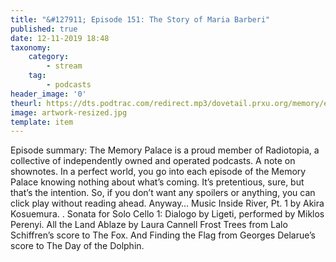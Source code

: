 ```yaml
---
title: "&#127911; Episode 151: The Story of Maria Barberi"
published: true
date: 12-11-2019 18:48
taxonomy:
    category:
        - stream
    tag:
        - podcasts
header_image: '0'
theurl: https://dts.podtrac.com/redirect.mp3/dovetail.prxu.org/memory/e309b0fc-bfd6-4bf3-9dad-950ec0a00cfe/thememorypalace.mp3
image: artwork-resized.jpg
template: item
--- 
```

Episode summary: The Memory Palace is a proud member of Radiotopia, a collective of independently owned and operated podcasts. A note on shownotes. In a perfect world, you go into each episode of the Memory Palace knowing nothing about what’s coming. It’s pretentious, sure, but that’s the intention. So, if you don’t want any spoilers or anything, you can click play without reading ahead. Anyway… Music Inside River, Pt. 1 by Akira Kosuemura. . Sonata for Solo Cello 1: Dialogo by Ligeti, performed by Miklos Perenyi. All the Land Ablaze by Laura Cannell Frost Trees from Lalo Schiffren’s score to The Fox. And Finding the Flag from Georges Delarue’s score to The Day of the Dolphin.
